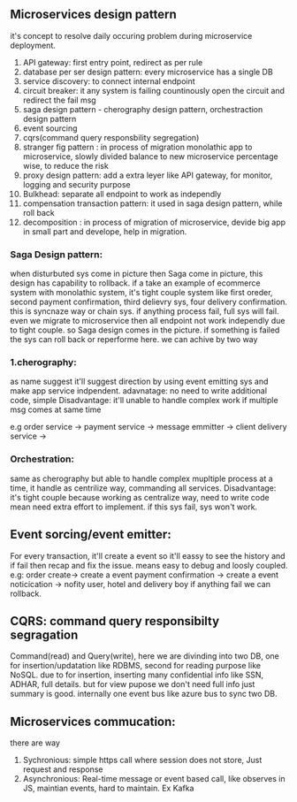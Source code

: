 ## Microservices design pattern
it's concept to resolve daily occuring problem during microservice deployment.
1. API gateway: first entry point, redirect as per rule
2. database per ser design pattern: every microservice has a single DB
3. service discovery: to connect internal endpoint
4. circuit breaker: it any system is failing countinously open the circuit and redirect the fail msg  
5. saga design pattern - cherography design pattern, orchestraction design pattern
6. event sourcing
7. cqrs(command query responsbility segregation)
8. stranger fig pattern : in process of migration monolathic app to microservice, slowly divided balance to new microservice percentage wise, to reduce the risk
9. proxy design pattern: add a extra leyer like API gateway, for monitor, logging and security purpose
10. Bulkhead: separate all endpoint to work as independly  
11. compensation transaction pattern: it used in saga design pattern, while roll back
12. decomposition : in process of migration of microservice, devide big app in small part and develope, help in migration.



### Saga Design pattern: 
when disturbuted sys come in picture then Saga come in picture, this design has capability to rollback. 
if a take an example of ecommerce system with monolathic system, it's tight couple system like first oreder, second payment confirmation, third delievry sys, four delivery confirmation. this is syncnaze way or chain sys. if anything process fail, full sys will fail. even we migrate to microservice then all endpoint not work independly due to tight couple.
so Saga design comes in the picture. if something is failed the sys can roll back or reperforme here.
we can achive by two way

### 1.cherography: 
as name suggest it'll suggest direction by using event emitting sys and make app service indpendent. 
adavnatage: no need to write additional code, simple
Disadvantage: it'll unable to handle complex work if multiple msg comes at same time

e.g 
order service   ->
payment service  -> message emmitter   -> client
delivery service ->


### Orchestration:
same as cherography but able to handle complex mupltiple process at a time, it handle as centrilize way, commanding all services.
Disadvantage: it's tight couple because working as centralize way, need to write code mean need extra effort to implement. if this sys fail, sys won't work.

## Event sorcing/event emitter:
For every transaction, it'll create a event so it'll eassy to see the history and if fail then recap and fix the issue. means easy to debug and loosly coupled.
e.g: 
order create-> create a event
payment confirmation -> create a event
noticication -> nofity user, hotel and delivery boy
if anything fail we can rollback.


## CQRS: command query responsibilty segragation 
Command(read) and Query(write), here we are divinding into two DB, one for insertion/updatation like RDBMS, second for reading purpose like NoSQL. due to for insertion, inserting many confidential info like SSN, ADHAR, full details. but for view pupose we don't need full info just summary is good.
internally one event bus like azure bus to sync two DB. 

## Microservices commucation:
there are way
1. Sychronious: simple https call where session does not store, Just request and response
2. Asynchronious: Real-time message or event based call, like observes in JS, maintian events, hard to maintain. Ex Kafka





      
